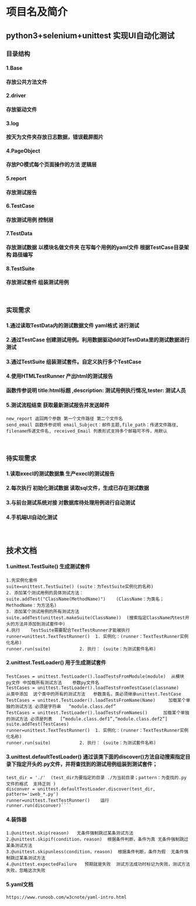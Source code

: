 # **项目名及简介**
## **python3+selenium+unittest 实现UI自动化测试**
### **目录结构**
#### **1.Base**
**存放公共方法文件**
#### **2.driver**
**存放驱动文件**
#### **3.log**
**按天为文件夹存放日志数据，错误截屏图片**
#### **4.PageObject**
**存放PO模式每个页面操作的方法  逻辑层**
#### **5.report**
**存放测试报告**
#### **6.TestCase**
**存放测试用例 控制层**
#### **7.TestData**
**存放测试数据**
**以模块名做文件夹 在写每个用例的yaml文件 根据TestCase目录架构 路径编写**
#### **8.TestSuite**
**存放测试套件 组装测试用例**

<br/>

### **实现需求**
#### **1.通过读取TestData内的测试数据文件 yaml格式 进行测试**
#### **2.通过TestCase 创建测试用例。利用数据驱动ddt对TestData里的测试数据进行测试**
#### **3.通过TestSuite 组装测试套件。自定义执行多个TestCase**
#### **4.使用HTMLTestRunner 产出html的测试报告**
**函数传参说明 title:html标题 ,description: 测试用例执行情况,tester: 测试人员**
#### **5.测试流程结束 获取最新测试报告并发送邮件**
    new_report 返回两个参数 第一个文件路径 第二个文件名
    send_email 函数传参说明 email_Subject：邮件主题,file_path：传递文件路径,  filename传递文件名, received_Email 列表形式支持多个邮箱可不传，用默认

<br/>

### **待实现需求**
#### **1.读取execl的测试数据集 生产execl的测试报告**
#### **2.每次执行 初始化测试数据 读取sql文件，生成已存在测试数据**
#### **3.与前台测试系统对接 对数据库待处理用例进行自动测试**
#### **4.手机端UI自动化测试**
<br/>

## **技术文档**
#### 1.unittest.TestSuite()  生成测试套件
    1.先实例化套件
    suite=unittest.TestSuite() (suite：为TestSuite实例化的名称)
    2. 添加某个测试用例的具体测试方法：
    suite.addTest("ClassName(MethodName)")    (ClassName：为类名；MethodName：为方法名)
    3. 添加某个测试用例的所有测试方法
    suite.addTest(unittest.makeSuite(ClassName))  (搜索指定ClassName内test开头的方法并添加到测试套件中)
    4.执行    TestSuite需要配合TextTestRunner才能被执行
    runner=unittest.TextTestRunner()  1. 实例化：(runner：TextTestRunner实例化名称)
    runner.run(suite)           2. 执行： (suite：为测试套件名称)

#### 2.unittest.TestLoader()   用于生成测试套件
    TestCases = unittest.TestLoader().loadTestsFromModule(module)  从模块 py文件 中加载所有测试方法    参数py文件名
    TestCases = unittest.TestLoader().loadTestsFromTestCase(classname)     从类中添加  这个类中的所有的测试方法   参数类名，类必须继承unittest.TestCase
    TestCases = unittest.TestLoader().loadTestsFromName(Name)     加载某个单独的测试方法 必须是字符串   “module.class.def”
    TestCases = unittest.TestLoader().loadTestsFromNames()      加载某个单独的测试方法 必须是列表   [“module.class.def1”,“module.class.def2”]
    suite.addTest(TestCases)
    runner=unittest.TextTestRunner()  1. 实例化：(runner：TextTestRunner实例化名称)
    runner.run(suite)           2. 执行： (suite：为测试套件名称)

#### 3.unittest.defaultTestLoader()  通过该类下面的discover()方法自动搜索指定目录下指定开头的.py文件，并将查找到的测试用例组装到测试套件；
    test_dir = './'  (test_dir为要指定的目录 ./为当前目录；pattern：为查找的.py文件的格式  支持正则 )
    disconver = unittest.defaultTestLoader.discover(test_dir, pattern='iweb_*.py')
    runner=unittest.TextTestRunner()    运行
    runner.run(disconver)````
    
#### 4.装饰器
    1.@unittest.skip(reason)   无条件强制跳过某条测试方法
    2.@unittest.skipif(condition，reason)  根据条件判断，条件为真 无条件强制跳过某条测试方法
    3.@unittest.skipunless(condition，reason)  根据条件判断，条件为假  无条件强制跳过某条测试方法
    4.@unittest.expectedFailure   预期就是失败  测试方法成功时标记为失败，测试方法失败，忽略这次失败
    
#### 5.yaml文档
    https://www.runoob.com/w3cnote/yaml-intro.html